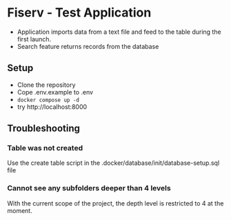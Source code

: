 # Fiserv - Test Application

- Application imports data from a text file and feed to the table during the first launch. 
- Search feature returns records from the database

## Setup
- Clone the repository
- Cope .env.example to .env
- ```docker compose up -d```
- try http://localhost:8000


## Troubleshooting

### Table was not created
Use the create table script in the .docker/database/init/database-setup.sql file

### Cannot see any subfolders deeper than 4 levels
With the current scope of the project, the depth level is restricted to 4 at the moment.
